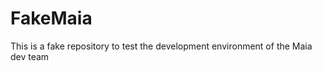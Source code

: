FakeMaia
========

This is a fake repository to test the development environment of the Maia dev team
